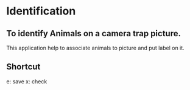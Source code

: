 <h1>Identification</h1>
<h2>To identify Animals on a camera trap picture.</h2>
<p>
This application help to associate animals to picture and put label on it.
</p>

<h2>Shortcut</h2>
<p>
e: save
x: check
</p
